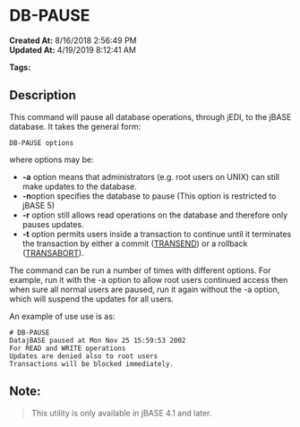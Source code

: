 # DB-PAUSE

**Created At:** 8/16/2018 2:56:49 PM  
**Updated At:** 4/19/2019 8:12:41 AM  

**Tags:**
<badge text='shutdown' vertical='middle' />
<badge text='pause' vertical='middle' />
<badge text='db-pause' vertical='middle' />
<badge text='db' vertical='middle' />
<badge text='pause database operations' vertical='middle' />

## Description

This command will pause all database operations, through jEDI, to the jBASE database. It takes the general form:

```
DB-PAUSE options
```

where options may be:

- **-a** option means that administrators (e.g. root users on UNIX) can still make updates to the database.
- **-n**option specifies the database to pause (This option is restricted to jBASE 5)
- **-r** option still allows read operations on the database and therefore only pauses updates.
- **-t** option permits users inside a transaction to continue until it terminates the transaction by either a commit ([TRANSEND](278974-transend)) or a rollback ([TRANSABORT](278971-transabort)).




The command can be run a number of times with different options. For example, run it with the -a option to allow root users continued access then when sure all normal users are paused, run it again without the -a option, which will suspend the updates for all users.

An example of use use is as:

```
# DB-PAUSE
DatajBASE paused at Mon Nov 25 15:59:53 2002
For READ and WRITE operations
Updates are denied also to root users
Transactions will be blocked immediately.
```



## Note: 


> This utility is only available in jBASE 4.1 and later.



